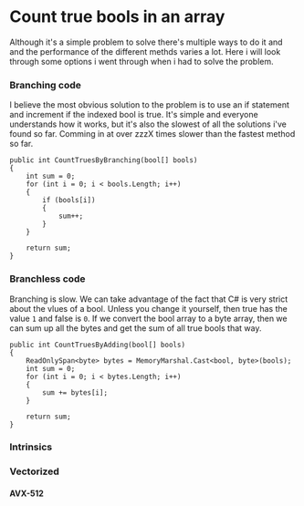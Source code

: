 # Count true bools in an array

Although it's a simple problem to solve there's multiple ways to do it and and the performance of the different methds varies a lot. Here i will look through some options i went through when i had to solve the problem.

### Branching code

I believe the most obvious solution to the problem is to use an if statement and increment if the indexed bool is true. It's simple and everyone understands how it works, but it's also the slowest of all the solutions i've found so far. Comming in at over zzzX times slower than the fastest method so far.

```
public int CountTruesByBranching(bool[] bools)
{
	int sum = 0;
	for (int i = 0; i < bools.Length; i++)
	{
		if (bools[i])
		{
			sum++;
		}
	}

	return sum;
}
```

### Branchless code

Branching is slow. We can take advantage of the fact that C# is very strict about the vlues of a bool. Unless you change it yourself, then true has the value `1` and false is `0`. If we convert the bool array to a byte array, then we can sum up all the bytes and get the sum of all true bools that way.

```
public int CountTruesByAdding(bool[] bools)
{
	ReadOnlySpan<byte> bytes = MemoryMarshal.Cast<bool, byte>(bools);
	int sum = 0;
	for (int i = 0; i < bytes.Length; i++)
	{
		sum += bytes[i];
	}

	return sum;
}
```

### Intrinsics

### Vectorized

#### AVX-512
